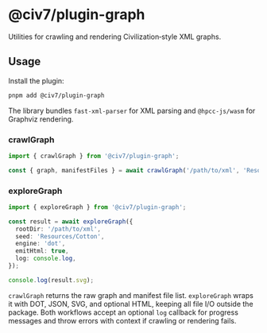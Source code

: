 # @civ7/plugin-graph

Utilities for crawling and rendering Civilization‑style XML graphs.

## Usage

Install the plugin:

```bash
pnpm add @civ7/plugin-graph
```

The library bundles `fast-xml-parser` for XML parsing and `@hpcc-js/wasm` for Graphviz rendering.

### crawlGraph

```ts
import { crawlGraph } from '@civ7/plugin-graph';

const { graph, manifestFiles } = await crawlGraph('/path/to/xml', 'Resources/Cotton', console.log);
```

### exploreGraph

```ts
import { exploreGraph } from '@civ7/plugin-graph';

const result = await exploreGraph({
  rootDir: '/path/to/xml',
  seed: 'Resources/Cotton',
  engine: 'dot',
  emitHtml: true,
  log: console.log,
});

console.log(result.svg);
```

`crawlGraph` returns the raw graph and manifest file list. `exploreGraph` wraps it with DOT, JSON, SVG, and optional HTML, keeping all file I/O outside the package. Both workflows accept an optional `log` callback for progress messages and throw errors with context if crawling or rendering fails.
